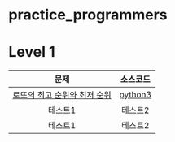 # practice_programmers

# Level 1
|문제|소스코드|
|:---:|:---:|
|[로또의 최고 순위와 최저 순위](https://programmers.co.kr/learn/courses/30/lessons/77484)|[python3](https://github.com/wlsdnjs0707/practice_programmers/blob/main/level1_77484.py)|
|테스트1|테스트2|
|테스트1|테스트2|
